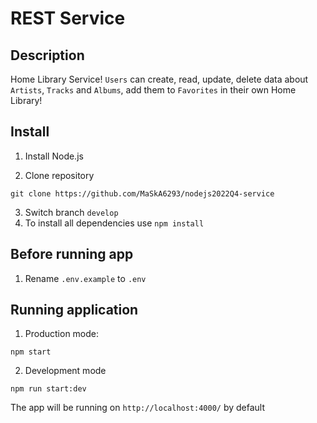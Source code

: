 # REST Service

## Description

Home Library Service! `Users` can create, read, update, delete data about `Artists`, `Tracks` and `Albums`, add them to `Favorites` in their own Home Library!

## Install

1. Install Node.js

2. Clone repository

```
git clone https://github.com/MaSkA6293/nodejs2022Q4-service
```

3. Switch branch <code>develop</code>
4. To install all dependencies use <code>npm install</code>

## Before running app

1. Rename <code>.env.example</code> to <code>.env</code>

## Running application

1. Production mode:

```
npm start
```

2. Development mode

```
npm run start:dev
```

The app will be running on <code>http://localhost:4000/</code> by default

## To get information about REST Service

1. Go to SWAGGER editor <code>https://editor.swagger.io/</code>
2. Copy <code>[code](./doc/api.yaml)</code> and paste it into editor

## Use Postman collection to test REST Service

Import the collection in Postman: <code>[postman collection](./rest%20service%20nodeJS%20task.postman_collection.json)</code>

## Testing

After application running open new terminal and enter:

To run all tests without authorization

```
npm run test
```

To run only one of all test suites

```
npm run test -- <path to suite>
```

To run all test with authorization

```
npm run test:auth
```

To run only specific test suite with authorization

```
npm run test:auth -- <path to suite>
```

### Auto-fix and format

```
npm run lint
```

```
npm run format
```
